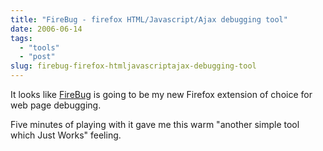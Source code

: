 ```yaml
---
title: "FireBug - firefox HTML/Javascript/Ajax debugging tool"
date: 2006-06-14
tags: 
  - "tools"
  - "post"
slug: firebug-firefox-htmljavascriptajax-debugging-tool
---
```


It looks like [FireBug](https://addons.mozilla.org/firefox/1843/) is going to be my new Firefox extension of choice for web page debugging.

Five minutes of playing with it gave me this warm "another simple tool which Just Works" feeling.
